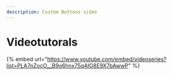```yaml
---
description: Custom Buttons video
---
```


# Videotutorals

{% embed url="https://www.youtube.com/embed/videoseries?list=PLA7nZocO__B9o6hnx75qAIG8E9X7bAwwP" %}

